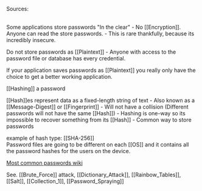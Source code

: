 Sources:

\
Some applications store passwords "In the clear"
	- No [[Encryption]]. Anyone can read the store passwords.
	- This is rare thankfully, because its incredibly insecure.

Do not store passwords as [[Plaintext]]
	- Anyone with access to the password file or database has every credential.

If your application saves passwords as [[Plaintext]] you really only have the choice to get a better working application.

[[Hashing]] a password

[[Hash]]es represent data as a fixed-length string of text
	- Also known as a [[Message-Digest]] or [[Fingerprint]]
	- Will not have a collision (Different passwords will not have the same [[Hash]])
	- Hashing is one-way so its impossible to recover something from its [[Hash]]
	- Common way to store passwords

example of hash type:
[[SHA-256]]
\
Password files are going to be different on each [[OS]] and it contains all the password hashes for the users on the device.

[Most common passwords wiki](https://en.wikipedia.org/wiki/List_of_the_most_common_passwords)

See. [[Brute_Force]] attack, [[Dictionary_Attack]], [[Rainbow_Tables]], [[Salt]], [[Collection_1]], [[Password_Spraying]]
